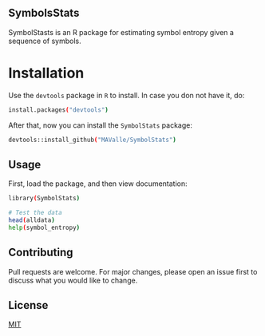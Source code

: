 ## SymbolsStats

SymbolStasts is an R package for estimating symbol entropy given a sequence of symbols.

# Installation

Use the `devtools` package in `R` to install. In case you don not have it, do:

```bash
install.packages("devtools")
```

After that, now you can install the `SymbolStats` package:

```bash
devtools::install_github("MAValle/SymbolStats")
```

## Usage

First, load the package, and then view documentation:

```bash
library(SymbolStats)

# Test the data
head(alldata)
help(symbol_entropy)
```

## Contributing

Pull requests are welcome. For major changes, please open an issue first
to discuss what you would like to change.


## License

[MIT](https://choosealicense.com/licenses/mit/)

